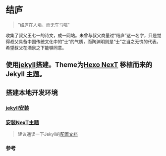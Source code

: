 # 结庐

> "结庐在人境，而无车马喧"

收集了叔父王七一的诗文，成一网站。未曾与叔父商量过“结庐”这一名字，只是觉得叔父具备中国传统文化中的“士”的气质，而陶渊明则是“士”之当之无愧的代表。希望叔父在酒泉之下能够同意。

## 使用[jekyll](http://jekyllcn.com/)搭建。Theme为[Hexo NexT](https://github.com/iissnan/hexo-theme-next) 移植而来的 Jekyll 主题。<!--commit: f951075d9b739d26b42472431995fa68d08796aa-->

## 搭建本地开发环境

### [jekyll安装](https://jekyllrb.com/docs/installation/)

### [安装NexT主题](http://theme-next.simpleyyt.com/getting-started.html)

> 建议通读一下Jekyll的[配置文档](https://jekyllcn.com/docs/configuration/)

### 参考
